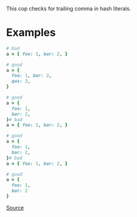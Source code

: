 
This cop checks for trailing comma in hash literals.

# Examples

```ruby
# bad
a = { foo: 1, bar: 2, }

# good
a = {
  foo: 1, bar: 2,
  qux: 3,
}

# good
a = {
  foo: 1,
  bar: 2,
}# bad
a = { foo: 1, bar: 2, }

# good
a = {
  foo: 1,
  bar: 2,
}# bad
a = { foo: 1, bar: 2, }

# good
a = {
  foo: 1,
  bar: 2
}
```

[Source](http://www.rubydoc.info/gems/rubocop/RuboCop/Cop/Style/TrailingCommaInHashLiteral)
